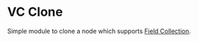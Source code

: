VC Clone
====

Simple module to clone a node which supports [Field Collection](http://drupal.org/project/field_collection).
